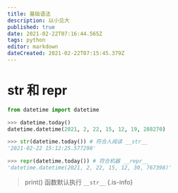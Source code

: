 ```yaml
---
title: 基础语法
description: 以小见大
published: true
date: 2021-02-22T07:16:44.565Z
tags: python
editor: markdown
dateCreated: 2021-02-22T07:15:45.379Z
---
```


# str 和 repr

```python
from datetime import datetime

>>> datetime.today()
datetime.datetime(2021, 2, 22, 15, 12, 19, 288270)

>>> str(datetime.today()) # 符合人阅读 __str__
'2021-02-22 15:12:25.577298'

>>> repr(datetime.today()) # 符合机器 __repr__
'datetime.datetime(2021, 2, 22, 15, 12, 30, 767398)'
```

> print() 函数默认执行 `__str__`
{.is-info}
